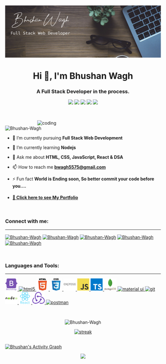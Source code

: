 
 [![MasterHead](https://github.com/Bhushan-Wagh98/lybrate/blob/main/project%20images/20220604_160810.jpg)](https://github.com/Bhushan-Wagh98)
<h1 align="center">Hi 👋, I'm Bhushan Wagh</h1>
<h3 align="center">A Full Stack Developer in the process.</h3>



<p align= "center">
<img src="https://img.shields.io/badge/M-MongoDB-brightgreen"/>
<img src="https://img.shields.io/badge/E-Express-black"/>
<img src="https://img.shields.io/badge/R-React-skyblue"/>
<img src="https://img.shields.io/badge/N-Node-green"/>
<img src="https://img.shields.io/badge/JS-Javascript-yellow"/>
</p>


<br/>
<br/>
<img align="right" alt="coding" width="400" height="auto" src="https://user-images.githubusercontent.com/56001279/169039511-a3887a25-f6aa-449c-a269-82372aaa8618.gif"/>

<p align="left"> <img src="https://komarev.com/ghpvc/?username=Bhushan-Wagh98&label=Profile%20views&color=0e75b6&style=flat" alt="Bhushan-Wagh" /> </p>

- 🔭 I’m currently pursuing **Full Stack Web Development**

- 🌱 I’m currently learning **Nodejs**

- 💬 Ask me about **HTML, CSS, JavaScript, React & DSA**

- 📫 How to reach me **bwagh5575@gmail.com**

- ⚡ Fun fact **World is Ending soon, So better commit your code before you....**
- <h4>
  <a href="https://bhushanwagh-portfolio.netlify.app/">💼 Click here to see My Portfolio</a>
</h4>

<br>
<h3 align="left">Connect with me:</h3>
<hr>
<p align="left">
<a href="https://www.linkedin.com/in/wagh-bhushan/" target="_blank"><img align="center" src="https://raw.githubusercontent.com/rahuldkjain/github-profile-readme-generator/master/src/images/icons/Social/linked-in-alt.svg" alt="Bhushan-Wagh" height="30" width="40" /></a>
<a href="https://www.twitter.com/guddu_wagh" target="_blank"><img align="center" src="https://raw.githubusercontent.com/rahuldkjain/github-profile-readme-generator/master/src/images/icons/Social/twitter.svg" alt="Bhushan-Wagh" height="30" width="40" /></a>
<a href="https://www.instagram.com/guddu_wagh/" target="_blank"><img align="center" src="https://raw.githubusercontent.com/rahuldkjain/github-profile-readme-generator/master/src/images/icons/Social/instagram.svg" alt="Bhushan-Wagh" height="30" width="40" /></a>
<a href="https://www.facebook.com/bwagh5575" target="_blank"><img align="center" src="https://raw.githubusercontent.com/rahuldkjain/github-profile-readme-generator/master/src/images/icons/Social/facebook.svg" alt="Bhushan-Wagh" height="30" width="40" /></a>
<a href="https://www.hackerrank.com/bwagh5575" target="_blank"><img align="center" src="https://raw.githubusercontent.com/rahuldkjain/github-profile-readme-generator/master/src/images/icons/Social/hackerrank.svg" alt="Bhushan-Wagh" height="30" width="40" /></a>
</p>
<br>
<h3 align="left">Languages and Tools:</h3>
<hr>
  
<p align="left"> <a href="https://babeljs.io/" target="_blank" rel="noreferrer">  </a> <a href="https://getbootstrap.com" target="_blank" rel="noreferrer"><img src="https://raw.githubusercontent.com/devicons/devicon/master/icons/bootstrap/bootstrap-plain-wordmark.svg" alt="bootstrap" width="40" height="40"/> </a> <a href="https://ejs.co/" target="_blank" rel="noreferrer"> <img src="https://www.svgrepo.com/show/373574/ejs.svg" alt="html5" width="40" height="40"/> </a>  <a href="https://www.w3.org/html/" target="_blank" rel="noreferrer"> <img src="https://raw.githubusercontent.com/devicons/devicon/master/icons/html5/html5-original-wordmark.svg" alt="html5" width="40" height="40"/> </a><a href="https://www.w3schools.com/css/" target="_blank" rel="noreferrer"> <img src="https://raw.githubusercontent.com/devicons/devicon/master/icons/css3/css3-original-wordmark.svg" alt="css3" width="40" height="40"/> </a> <a href="https://expressjs.com" target="_blank" rel="noreferrer"> <img src="https://raw.githubusercontent.com/devicons/devicon/master/icons/express/express-original-wordmark.svg" alt="express" width="40" height="40"/> </a>  <a href="https://developer.mozilla.org/en-US/docs/Web/JavaScript" target="_blank" rel="noreferrer"> <img src="https://raw.githubusercontent.com/devicons/devicon/master/icons/javascript/javascript-original.svg" alt="javascript" width="40" height="40"/> </a><a href="https://www.typescriptlang.org/" target="_blank" rel="noreferrer"> <img src="https://raw.githubusercontent.com/devicons/devicon/master/icons/typescript/typescript-original.svg" alt="typescript" width="40" height="40"/> </a> <a href="https://www.mongodb.com/" target="_blank" rel="noreferrer"> <img src="https://raw.githubusercontent.com/devicons/devicon/master/icons/mongodb/mongodb-original-wordmark.svg" alt="mongodb" width="40" height="40"/> </a> <a href="https://mui.com/" target="_blank" rel="noreferrer"> <img src="https://mui.com/static/logo.png" alt="material ui" width="40" height="40"/> </a> <a href="https://git-scm.com/" target="_blank" rel="noreferrer"> <img src="https://www.vectorlogo.zone/logos/git-scm/git-scm-icon.svg" alt="git" width="40" height="40"/> </a> <a href="https://nodejs.org" target="_blank" rel="noreferrer"> <img src="https://raw.githubusercontent.com/devicons/devicon/master/icons/nodejs/nodejs-original-wordmark.svg" alt="nodejs" width="40" height="40"/> </a>  </a> <a href="https://reactjs.org/" target="_blank" rel="noreferrer"> <img src="https://raw.githubusercontent.com/devicons/devicon/master/icons/react/react-original-wordmark.svg" alt="react" width="40" height="40"/> </a>  <a href="https://redux.js.org" target="_blank" rel="noreferrer"> <img src="https://raw.githubusercontent.com/devicons/devicon/master/icons/redux/redux-original.svg" alt="redux" width="40" height="40"/> </a>  <a href="https://postman.com" target="_blank" rel="noreferrer"> <img src="https://www.vectorlogo.zone/logos/getpostman/getpostman-icon.svg" alt="postman" width="40" height="40"/> </a>  </p>
 
<br/>
<p align="center"><img align="center" src="https://github-readme-stats.vercel.app/api/top-langs?username=Bhushan-Wagh98&show_icons=true&locale=en&layout=compact&theme=react&hide_border=true&bg_color=0D1117" alt="Bhushan-Wagh" /></p>

<p align="center">
    <a href="https://github.com/Bhushan-Wagh98/github-readme-streak-stats">
        <img title=":fire: Get streak stats for your profile at git.io/streak-stats" alt="streak" src="https://github-readme-streak-stats.herokuapp.com/?user=Bhushan-Wagh98&theme=black-ice&hide_border=true&stroke=0000&background=060A0CD0"/>
    </a>
</p>

 
<br/>
<a href="https://github.com/Bhushan-Wagh98/github-readme-activity-graph"><img alt="Bhushan's Activity Graph" src="https://activity-graph.herokuapp.com/graph?username=Bhushan-Wagh98&bg_color=0D1117&color=5BCDEC&line=5BCDEC&point=FFFFFF&hide_border=true" /></a>
<br/>
<p align="center">
  <img  src="https://raw.githubusercontent.com/Trilokia/Trilokia/379277808c61ef204768a61bbc5d25bc7798ccf1/bottom_header.svg">
 </p>
